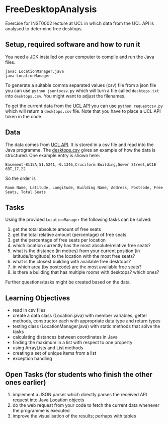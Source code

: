 # FreeDesktopAnalysis
Exercise for INST0002 lecture at UCL in which data from the UCL API is analysed to determine free desktops.

## Setup, required software and how to run it
You need a JDK installed on your computer to compile and run the Java files.
```
javac LocationManager.java
java LocationManager
```

To generate a suitable comma separated values (csv) file from a json file you can use `python jsontocsv.py` which will turn a file called `desktops.txt` into `desktops.csv`. You might want to adjust the filenames.

To get the current data from the [UCL API](https://uclapi.com) you can use `python requestcsv.py` which will return a `desktops.csv` file. Note that you have to place a UCL API token in the code.

## Data
The data comes from [UCL API](https://uclapi.com). It is stored in a csv file and read into the Java programme. The [desktops.csv](desktops.csv) gives an example of how the data is structured. One example entry is shown here:

```
Basement-B115A,51.5241,-0.1346,Cruciform Building,Gower Street,WC1E 6BT,17,22
```

So the order is
```
Room Name, Latitude, Longitude, Building Name, Address, Postcode, Free Seats, Total Seats
```

## Tasks

Using the provided `LocationManager` the following tasks can be solved:
1. get the total absolute amount of free seats
2. get the total relative amount (percentage) of free seats
3. get the percentage of free seats per location
4. which location currently has the most absolute/relative free seats?
5. what is the distance (in metres) from your current position (in latitude/longitude) to the location with the most free seats?
6. what is the closest building with available free desktops?
7. in which area (by postcode) are the most available free seats?
8. is there a building that has multiple rooms with desktops? which ones?

Further questions/tasks might be created based on the data.

## Learning Objectives
* read in csv files
* create a data class (Location.java) with member variables, getter methods, constructor each with appropriate data type and return types
* testing class (LocationManager.java) with static methods that solve the tasks
* calculating distances between coordinates in Java
* finding the maximum in a list with respect to one property
* using ArrayLists and List methods
* creating a set of unique items from a list
* exception handling

## Open Tasks (for students who finish the other ones earlier)
1. implement a JSON parser which directly parses the received API request into Java Location objects
2. do the web request from your code to fetch the current data whenever the programme is executed
3. improve the visualisation of the results; perhaps with tables
